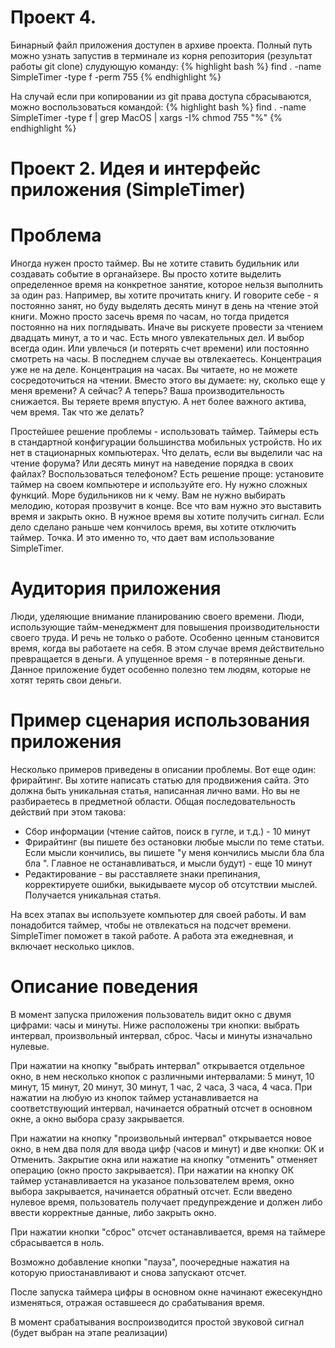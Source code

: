 Проект 4.
============
Бинарный файл приложения доступен в архиве проекта. Полный путь можно узнать запустив в терминале из 
корня репозитория (результат работы git clone) слудующую команду:
{% highlight bash %}
find . -name SimpleTimer -type f -perm 755
{% endhighlight %}

На случай если при копировании из git права доступа сбрасываются, можно воспользоваться командой:
{% highlight bash %}
find . -name SimpleTimer -type f | grep MacOS | xargs -I% chmod 755 "%"
{% endhighlight %}


Проект 2. Идея и интерфейс приложения (SimpleTimer)
=============

Проблема
=============

Иногда нужен просто таймер. Вы не хотите ставить будильник или создавать событие в органайзере. 
Вы просто хотите выделить определенное время на конкретное занятие, которое нельзя выполнить за
один раз. Например, вы хотите прочитать книгу. И говорите себе - я постоянно занят, но буду 
выделять десять минут в день на чтение этой книги. Можно просто засечь время по часам, но тогда 
придется постоянно на них поглядывать. Иначе вы рискуете провести за чтением двадцать минут, а 
то и час. Есть много увлекательных дел. И выбор всегда один. Или увлечься (и потерять счет 
времени) или постоянно смотреть на часы. В последнем случае вы отвлекаетесь. Концентрация 
уже не на деле. Концентрация на часах. Вы читаете, но не можете сосредоточиться на чтении. 
Вместо этого вы думаете: ну, сколько еще у меня времени? А сейчас? А теперь? Ваша 
производительность снижается. Вы теряете время впустую. А нет более важного актива, чем время. 
Так что же делать?

Простейшее решение проблемы - использовать таймер. Таймеры есть в стандартной конфигурации 
большинства мобильных устройств.  Но их нет в стационарных компьютерах. Что делать, если 
вы выделили час на чтение форума? Или десять минут на наведение порядка в своих файлах? 
Воспользоваться телефоном? Есть решение проще: установите таймер на своем компьютере и 
используйте его. Ну нужно сложных функций. Море будильников ни к чему.  Вам не нужно выбирать 
мелодию, которая прозвучит в конце. Все что вам нужно это выставить время и закрыть окно. В 
нужное время вы хотите получить сигнал. Если дело сделано раньше чем кончилось время, вы хотите 
отключить таймер. Точка. И это именно то, что дает вам использование SimpleTimer.

Аудитория приложения
=============

Люди, уделяющие внимание планированию своего времени. Люди, использующие тайм-менеджмент для 
повышения производительности своего труда. И речь не только о работе. Особенно ценным становится 
время, когда вы работаете на себя. В этом случае время действительно превращается в деньги. А 
упущенное время - в потерянные деньги. Данное приложение будет особенно полезно тем людям, которые 
не хотят терять свои деньги.

Пример сценария использования приложения
=============

Несколько примеров приведены в описании проблемы. Вот еще один: фрирайтинг.
Вы хотите написать статью для продвижения сайта. Это должна быть уникальная статья, написанная лично 
вами. Но вы не разбираетесь в предметной области. Общая последовательность действий при этом такова:
  * Сбор информации (чтение сайтов, поиск в гугле, и т.д.) - 10 минут
  * Фрирайтинг (вы пишете без остановки любые мысли по теме статьи. Если мысли кончились, вы пишете 
"у меня кончились мысли бла бла бла ". Главное не останавливаться, и мысли будут) - еще 10 минут
  * Редактирование - вы расставляете знаки препинания, корректируете ошибки, выкидываете мусор об 
отсутствии мыслей. Получается уникальная статья.

На всех этапах вы используете компьютер для своей работы. И вам понадобится таймер, чтобы не 
отвлекаться на подсчет времени. SimpleTimer поможет в такой работе. А работа эта ежедневная, 
и включает несколько циклов.

Описание поведения
=============

В момент запуска приложения пользователь видит окно с двумя цифрами: часы и минуты.
Ниже расположены три кнопки: выбрать интервал, произвольный интервал, сброс.
Часы и минуты изначально нулевые.

При нажатии на кнопку "выбрать интервал" открывается отдельное окно, в нем несколько кнопок с 
различными интервалами: 5 минут, 10 минут, 15 минут, 20 минут, 30 минут, 1 час, 2 часа, 3 часа, 4 часа. 
При нажатии на любую из кнопок таймер устанавливается на соответствующий интервал, начинается обратный 
отсчет в основном окне, а окно выбора сразу закрывается.

При нажатии на кнопку "произвольный интервал" открывается новое окно, в нем два поля для ввода цифр 
(часов и минут) и две кнопки: ОК и Отменить.  Закрытие окна или нажатие на кнопку "отменить" отменяет 
операцию (окно просто закрывается). При нажатии на кнопку ОК таймер устанавливается на указаное 
пользователем время, окно выбора закрывается, начинается обратный отсчет. Если введено нулевое 
время, пользователь получает предупреждение и должен либо ввести корректные данные, либо закрыть окно.

При нажатии кнопки "сброс" отсчет останавливается, время на таймере сбрасывается в ноль.

Возможно добавление кнопки "пауза", поочередные нажатия на которую приостанавливают и снова запускают отсчет.

После запуска таймера цифры в основном окне начинают ежесекундно изменяться, отражая оставшееся до срабатывания время.

В момент срабатывания воспроизводится простой звуковой сигнал (будет выбран на этапе реализации)


